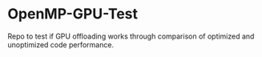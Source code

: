 # OpenMP-GPU-Test
Repo to test if GPU offloading works through comparison of optimized and unoptimized code performance. 
